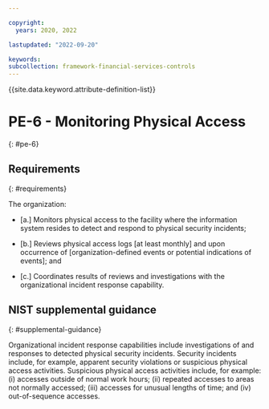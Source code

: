 ```yaml
---

copyright:
  years: 2020, 2022

lastupdated: "2022-09-20"

keywords: 
subcollection: framework-financial-services-controls
---
```


{{site.data.keyword.attribute-definition-list}}

# PE-6 - Monitoring Physical Access
{: #pe-6}

## Requirements
{: #requirements}

The organization:

- \[a.\] Monitors physical access to the facility where the information system resides to detect and respond to physical security incidents;

- \[b.\] Reviews physical access logs [at least monthly] and upon occurrence of [organization-defined events or potential indications of events]; and

- \[c.\] Coordinates results of reviews and investigations with the organizational incident response capability.

## NIST supplemental guidance
{: #supplemental-guidance}

Organizational incident response capabilities include investigations of and responses to detected physical security incidents. Security incidents include, for example, apparent security violations or suspicious physical access activities. Suspicious physical access activities include, for example: (i) accesses outside of normal work hours; (ii) repeated accesses to areas not normally accessed; (iii) accesses for unusual lengths of time; and (iv) out-of-sequence accesses.

